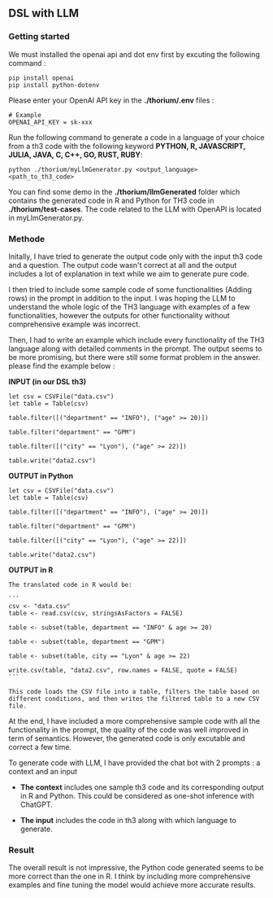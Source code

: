 ## DSL with LLM 

### Getting started 

We must installed the openai api and dot env first by excuting the following command : 

    pip install openai
    pip install python-dotenv

Please enter your OpenAI API key in the **./thorium/.env** files :

    # Example 
    OPENAI_API_KEY = sk-xxx

Run the following command to generate a code in a language of your choice from a th3 code with the following keyword  **PYTHON, R, JAVASCRIPT, JULIA, JAVA, C, C++, GO, RUST, RUBY**:

    python ./thorium/myLlmGenerator.py <output_language> <path_to_th3_code>

You can find some demo in the **./thorium/llmGenerated** folder which contains the generated code in R and Python for TH3 code in **./thorium/test-cases**. The code related to the LLM with OpenAPI is located in myLlmGenerator.py.

### Methode
Initally, I have tried to generate the output code only with the input th3 code and a question. The output code wasn't correct at all and the output includes a lot of explanation in text while we aim to generate pure code.

I then tried to include some sample code of some functionalities (Adding rows) in the prompt in addition to the input. I was hoping the LLM to understand the whole logic of the TH3 language with examples of a few functionalities, however the outputs for other functionality without comprehensive example was incorrect.

Then, I had to write an example which include every functionality  of the TH3 language along with detailed comments in the prompt. The output seems to be more promising, but there were still some format problem in the answer. please find the example below : 

**INPUT (in our DSL th3)**

``` 
let csv = CSVFile("data.csv")
let table = Table(csv)

table.filter([("department" == "INFO"), ("age" >= 20)])

table.filter("department" == "GPM")

table.filter([("city" == "Lyon"), ("age" >= 22)])

table.write("data2.csv")
```

**OUTPUT in Python**
``` 
let csv = CSVFile("data.csv")
let table = Table(csv)

table.filter([("department" == "INFO"), ("age" >= 20)])

table.filter("department" == "GPM")

table.filter([("city" == "Lyon"), ("age" >= 22)])

table.write("data2.csv")

```

**OUTPUT in R**

    The translated code in R would be:

    ```
    csv <- "data.csv"
    table <- read.csv(csv, stringsAsFactors = FALSE)

    table <- subset(table, department == "INFO" & age >= 20)

    table <- subset(table, department == "GPM")

    table <- subset(table, city == "Lyon" & age >= 22)

    write.csv(table, "data2.csv", row.names = FALSE, quote = FALSE)
    ```

    This code loads the CSV file into a table, filters the table based on different conditions, and then writes the filtered table to a new CSV file.

At the end, I have included a more comprehensive sample code with all the functionality in the prompt, the quality of the code was well improved in term of semantics. However, the generated code is only excutable and correct a few time.

To generate code with LLM, I have provided the chat bot with 2 prompts : a context and an input 

+ **The context** includes one sample th3 code and its corresponding output in R and Python. This could be considered as one-shot inference with ChatGPT.

+ **The input** includes the code in th3 along with which language to generate.

### Result 
The overall result is not impressive, the Python code generated seems to be more correct than the one in R. I think by including more comprehensive examples and fine tuning the model would achieve more accurate results. 

